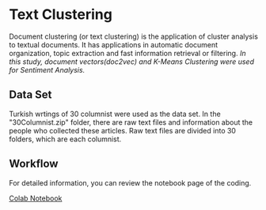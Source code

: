 # Text Clustering

Document clustering (or text clustering) is the application of cluster analysis to textual documents. It has applications in automatic document organization, topic extraction and fast information retrieval or filtering.
*In this study, document vectors(doc2vec) and K-Means Clustering were used for Sentiment Analysis.*

## Data Set
Turkish wrtings of 30 columnist were used as the data set. In the "30Columnist.zip" folder, there are raw text files and information about the people who collected these articles. Raw text files are divided into 30 folders, which are each columnist.

## Workflow
For detailed information, you can review the notebook page of the coding.

[Colab Notebook](https://drive.google.com/file/d/1DesrRHA4_aJ-DnEEoHLJ4k4Z9zf5XjTx/view?usp=sharing)
